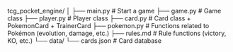 tcg_pocket_engine/
│
├── main.py               # Start a game
├── game.py               # Game class
├── player.py             # Player class
├── card.py               # Card class + PokemonCard + TrainerCard
├── pokemon.py            # Functions related to Pokémon (evolution, damage, etc.)
├── rules.md              # Rule functions (victory, KO, etc.)
└── data/
    └── cards.json        # Card database
